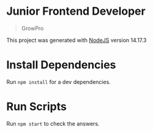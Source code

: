 # Junior Frontend Developer

> GrowPro

This project was generated with [NodeJS](https://nodejs.org/en/) version 14.17.3

# Install Dependencies

Run `npm install` for a dev dependencies.

# Run Scripts

Run `npm start` to check the answers.
